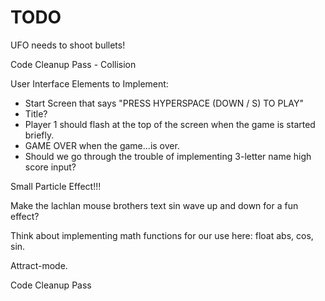 TODO
=======================================================================================================

UFO needs to shoot bullets!

Code Cleanup Pass - Collision

User Interface Elements to Implement:
* Start Screen that says "PRESS HYPERSPACE (DOWN / S) TO PLAY"
* Title?
* Player 1 should flash at the top of the screen when the game is started briefly.
* GAME OVER when the game...is over.
* Should we go through the trouble of implementing 3-letter name high score input?

Small Particle Effect!!!

Make the lachlan mouse brothers text sin wave up and down for a fun effect?

Think about implementing math functions for our use here: float abs, cos, sin.

Attract-mode.

Code Cleanup Pass